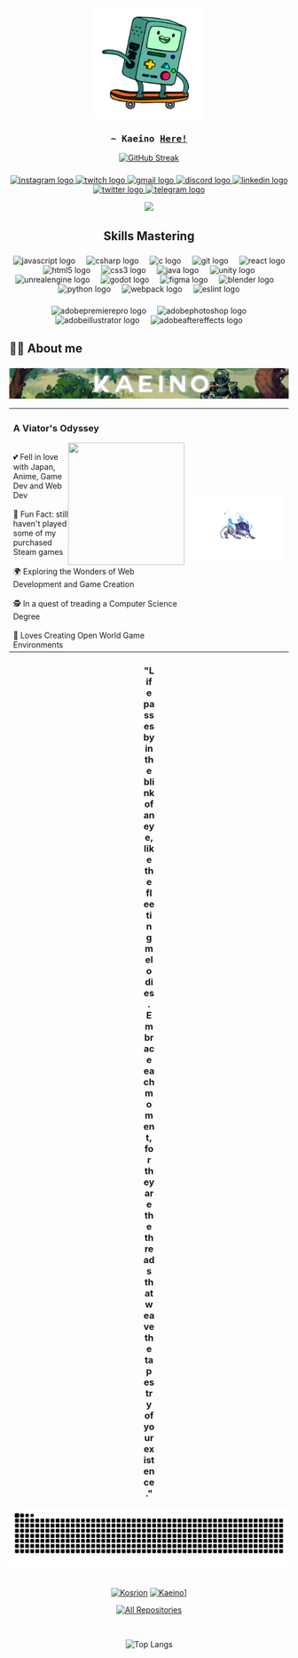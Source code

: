 <div align="center">
  <img src="https://github.com/Kaeino/Kaeino/blob/main/BMO.gif" width="200"/>
</div>

<p></p>

<h3 align="center">
        <samp>~ Kaeino
                <b><a target="_blank" href="https://youtu.be/dQw4w9WgXcQ">Here!</a></b>
        </samp>
</h3>


<p></p>

<div align="center">
  <a href="https://git.io/streak-stats"><img src="https://github-readme-streak-stats.herokuapp.com?user=Kaeino&theme=radical" alt="GitHub Streak" /></a>
</div>



###

<div align="center">
  <a href="https://www.instagram.com/kaeinsss/" target="_blank">
    <img src="https://img.shields.io/static/v1?message=Instagram&logo=instagram&label=&color=E4405F&logoColor=white&labelColor=&style=for-the-badge" height="24" alt="instagram logo"  />
  </a>
  <a href="https://www.twitch.tv/kaeino" target="_blank">
    <img src="https://img.shields.io/static/v1?message=Twitch&logo=twitch&label=&color=9146FF&logoColor=white&labelColor=&style=for-the-badge" height="24" alt="twitch logo"  />
  </a>
  <a href="https://youtu.be/dQw4w9WgXcQ" target="_blank">
    <img src="https://img.shields.io/static/v1?message=Gmail&logo=gmail&label=&color=fa3838&logoColor=white&labelColor=&style=for-the-badge" height="24" alt="gmail logo"  />
  </a>
  <a href="https://youtu.be/dQw4w9WgXcQ" target="_blank">
    <img src="https://img.shields.io/static/v1?message=Discord&logo=discord&label=&color=7289DA&logoColor=white&labelColor=&style=for-the-badge" height="24" alt="discord logo"  />
  </a>
  <a href="https://www.linkedin.com/in/harvey-medina-383113299/" target="_blank">
    <img src="https://img.shields.io/static/v1?message=LinkedIn&logo=linkedin&label=&color=0077B5&logoColor=white&labelColor=&style=for-the-badge" height="24" alt="linkedin logo"  />
  </a>
  <a href="https://youtu.be/dQw4w9WgXcQ" target="_blank">
    <img src="https://img.shields.io/static/v1?message=Twitter&logo=twitter&label=&color=1DA1F2&logoColor=white&labelColor=&style=for-the-badge" height="24" alt="twitter logo"  />
  </a>
  <a href="https://youtu.be/dQw4w9WgXcQ" target="_blank">
    <img src="https://img.shields.io/static/v1?message=Telegram&logo=telegram&label=&color=2CA5E0&logoColor=white&labelColor=&style=for-the-badge" height="24" alt="telegram logo"  />
  </a>

  <p></p>

  ![](https://komarev.com/ghpvc/?username=kaeino&&color=033E3E&style=flat-square&abbreviated=true)

</div>

###

<h2 align="center">Skills Mastering</h2> 

###

<div align="center">
  <img src="https://cdn.jsdelivr.net/gh/devicons/devicon/icons/javascript/javascript-original.svg" height="35" alt="javascript logo"  />
  <img width="12" />
  <img src="https://cdn.jsdelivr.net/gh/devicons/devicon/icons/csharp/csharp-original.svg" height="35" alt="csharp logo"  />
  <img width="12" />
  <img src="https://cdn.jsdelivr.net/gh/devicons/devicon/icons/c/c-original.svg" height="35" alt="c logo"  />
  <img width="12" />
  <img src="https://cdn.jsdelivr.net/gh/devicons/devicon/icons/git/git-original.svg" height="35" alt="git logo"  />
  <img width="12" />
  <img src="https://cdn.jsdelivr.net/gh/devicons/devicon/icons/react/react-original.svg" height="35" alt="react logo"  />
  <img width="12" />
  <img src="https://cdn.jsdelivr.net/gh/devicons/devicon/icons/html5/html5-original.svg" height="35" alt="html5 logo"  />
  <img width="12" />
  <img src="https://cdn.jsdelivr.net/gh/devicons/devicon/icons/css3/css3-original.svg" height="35" alt="css3 logo"  />
  <img width="12" />
  <img src="https://cdn.jsdelivr.net/gh/devicons/devicon/icons/java/java-original.svg" height="35" alt="java logo"  />
  <img width="12" />
  <img src="https://cdn.jsdelivr.net/gh/devicons/devicon/icons/unity/unity-original.svg" height="35" alt="unity logo"  />
  <img width="12" />
  <img src="https://cdn.jsdelivr.net/gh/devicons/devicon/icons/unrealengine/unrealengine-original.svg" height="35" alt="unrealengine logo"  />
  <img width="12" />
  <img src="https://cdn.jsdelivr.net/gh/devicons/devicon/icons/godot/godot-original.svg" height="35" alt="godot logo"  />
  <img width="12" />
  <img src="https://cdn.jsdelivr.net/gh/devicons/devicon/icons/figma/figma-original.svg" height="35" alt="figma logo"  />
  <img width="12" />
  <img src="https://cdn.jsdelivr.net/gh/devicons/devicon/icons/blender/blender-original.svg" height="35" alt="blender logo"  />
  <img width="12" />
  <img src="https://cdn.jsdelivr.net/gh/devicons/devicon/icons/python/python-original.svg" height="35" alt="python logo"  />
  <img width="12" />
  <img src="https://cdn.jsdelivr.net/gh/devicons/devicon/icons/webpack/webpack-original.svg" height="35" alt="webpack logo"  />
  <img width="12" />
  <img src="https://cdn.jsdelivr.net/gh/devicons/devicon/icons/eslint/eslint-original.svg" height="35" alt="eslint logo"  />
</div>

###

###

###
###

<div align="center">
  <img width="12" />
  <img src="https://skillicons.dev/icons?i=pr" height="35" alt="adobepremierepro logo"  />
  <img width="12" />
  <img src="https://skillicons.dev/icons?i=ps" height="35" alt="adobephotoshop logo"  />
  <img width="12" />
  <img src="https://skillicons.dev/icons?i=ai" height="35" alt="adobeillustrator logo"  />
  <img width="12" />
  <img src="https://skillicons.dev/icons?i=ae" height="35" alt="adobeaftereffects logo"  />
</div>


###

<h2 align="left">🙋‍♂️ About me</h2>

###

[![MasterHead](https://github.com/Kaeino/Kaeino/blob/main/kaeino.jpg)](https://www.linkedin.com/in/harvey-medina-383113299/)


<table align="center" style="border-collapse: collapse;">
  <tr>
    <td style="border-collapse: collapse;>
      <div align="left">
         <h3>A Viator's Odyssey</h3> <img src="./assets/hello-dark.gif#gh-light-mode-only" align="right" height="220" width="210" />
        <br>
        💕 Fell in love with Japan, Anime, Game Dev and Web Dev<br><br>🌙 Fun Fact: still haven't played some of my purchased Steam games<br><br>🌍 Exploring the Wonders of Web Development and Game Creation<br><br>🕵️ In a quest of treading a Computer Science Degree<br><br>💟 Loves Creating Open World Game Environments
      </div>
    </td>
    <td style=""border-collapse: collapse;">
      <div align="right">
        <img src="https://github.com/Kaeino/Kaeino/blob/main/andrius.gif" width="400"/>
      </div>
    </td>
  </tr>
</table>

###

<p></p>
<p></p>

<div align="center">
  <div style="width: 20px;">
    <h3>"Life passes by in the blink of an eye, like the fleeting melodies. Embrace each moment, for they are the threads that weave the tapestry of your existence."</h3>
  </div>
</div>

<div align="center">
  <img alt="snake eating my contributions" src="https://github.com/Kaeino/Kaeino/blob/output/.github/workflows/github-contribution-grid-snake-dark.svg" />
</div>

<br>

<div align="center">
  
  [![Kosrion](https://github-readme-stats.vercel.app/api/pin/?username=kaeino&repo=Kosrion-Unveiling-the-Realm&border_color=7F3FBF&bg_color=0D1117&title_color=C9D1D9&text_color=8B949E&icon_color=7F3FBF)](https://github.com/Kaeino/Kosrion-Unveiling-the-Realm) 
  [![Kaeino](https://github-readme-stats.vercel.app/api/pin/?username=kaeino&repo=Kaeino&border_color=7F3FBF&bg_color=0D1117&title_color=C9D1D9&text_color=8B949E&icon_color=7F3FBF)](https://github.com/Kaeino/Kaeino)]
</div>

<p align="center">
  <a href="https://github.com/kaeino?tab=repositories" target="_blank"><img alt="All Repositories" title="All Repositories" src="https://img.shields.io/badge/-Repositories%20-6600cc?style=for-the-badge&logo=koding&logoColor=white"/></a>
</p>


<br>

<p align="center">
  <img src="https://github-readme-stats.vercel.app/api/top-langs/?username=kaeino&theme=radical&hide_border=false&layout=compact" alt="Top Langs">
</p>

